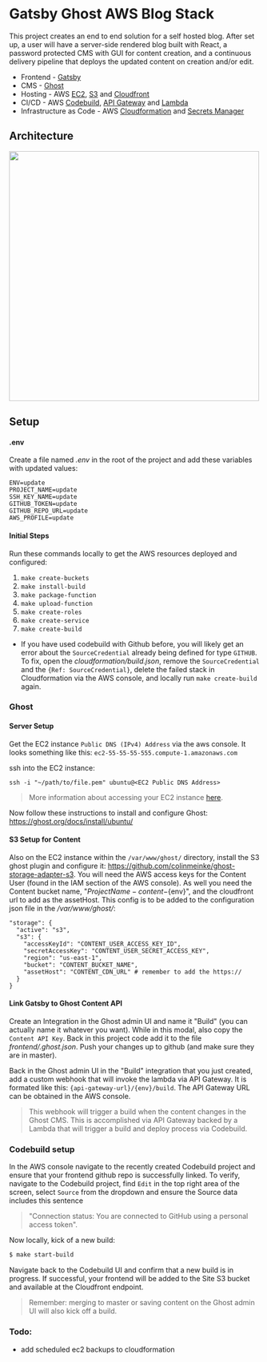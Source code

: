 # Gatsby Ghost AWS Blog Stack

This project creates an end to end solution for a self hosted blog. After set up, a user will have a server-side rendered blog built with React, a password protected CMS with GUI for content creation, and a continuous delivery pipeline that deploys the updated content on creation and/or edit.

- Frontend - [Gatsby](https://www.gatsbyjs.org/starters/TryGhost/gatsby-starter-ghost/)
- CMS - [Ghost](https://ghost.org/docs/setup/)
- Hosting - AWS [EC2](https://aws.amazon.com/ec2/), [S3](https://aws.amazon.com/s3/) and [Cloudfront](https://aws.amazon.com/cloudfront/)
- CI/CD - AWS [Codebuild](https://aws.amazon.com/codebuild/), [API Gateway](https://aws.amazon.com/api-gateway/) and [Lambda](https://aws.amazon.com/lambda/)
- Infrastructure as Code - AWS [Cloudformation](https://aws.amazon.com/cloudformation/) and [Secrets Manager](https://aws.amazon.com/secrets-manager/)


## Architecture
<img src='./gatsby_ghost_aws_diagram.png' height=auto width=500/>


## Setup

#### .env

Create a file named  _.env_ in the root of the project and add these variables with updated values:

```
ENV=update
PROJECT_NAME=update
SSH_KEY_NAME=update
GITHUB_TOKEN=update
GITHUB_REPO_URL=update
AWS_PROFILE=update
```

#### Initial Steps

Run these commands locally to get the AWS resources deployed and configured:

1. `make create-buckets`
1. `make install-build`
1. `make package-function`
1. `make upload-function`
1. `make create-roles`
1. `make create-service`
1. `make create-build`

* If you have used codebuild with Github before, you  will likely get an error about the `SourceCredential` already being defined for type `GITHUB`. To fix, open the _cloudformation/build.json_, remove the `SourceCredential` and the `{Ref: SourceCredential}`, delete the failed stack in Cloudformation via the AWS console, and locally run `make create-build` again.

### Ghost

#### Server Setup

Get the EC2 instance `Public DNS (IPv4) Address` via the aws console. It looks something like this: `ec2-55-55-55-555.compute-1.amazonaws.com`

ssh into the EC2 instance:
```
ssh -i "~/path/to/file.pem" ubuntu@<EC2 Public DNS Address>
```
> More information about accessing your EC2 instance  [here](https://docs.aws.amazon.com/AWSEC2/latest/UserGuide/AccessingInstancesLinux.html).

Now follow these instructions to install  and configure Ghost: https://ghost.org/docs/install/ubuntu/

#### S3 Setup for Content

Also on the EC2 instance within the `/var/www/ghost/` directory, install the S3 ghost plugin and configure it: https://github.com/colinmeinke/ghost-storage-adapter-s3. You will need the AWS access keys for the Content User (found in the IAM section of the AWS console). As well you need the Content bucket name, "${ProjectName}-content-${env}", and the cloudfront url to add as the assetHost. This config is to be added to the configuration json file in the _/var/www/ghost/_:

```
"storage": {
  "active": "s3",
  "s3": {
    "accessKeyId": "CONTENT_USER_ACCESS_KEY_ID",
    "secretAccessKey": "CONTENT_USER_SECRET_ACCESS_KEY",
    "region": "us-east-1",
    "bucket": "CONTENT_BUCKET_NAME",
    "assetHost": "CONTENT_CDN_URL" # remember to add the https://
  }
}
```

#### Link Gatsby to Ghost Content API

Create an Integration in the Ghost admin UI and name it "Build" (you can actually name it whatever you want). While in this modal, also copy the `Content API Key`. Back in this project code add it to the file  _frontend/.ghost.json_. Push your changes up to github (and make sure they are in master).

Back in  the Ghost admin UI  in  the  "Build" integration that you just created, add a custom webhook that will invoke  the lambda via API  Gateway. It is formated like this: `{api-gateway-url}/{env}/build`. The API Gateway URL can be obtained in the AWS console.

> This webhook will trigger a build when the content changes in the Ghost CMS. This is accomplished via API Gateway backed by a Lambda that will trigger a build and deploy process via Codebuild.

### Codebuild setup

In the AWS console navigate to the recently created Codebuild project and ensure that your frontend github repo is successfully linked. To verify, navigate to the Codebuild project, find `Edit` in the top right area of the screen, select `Source` from the dropdown and ensure the Source data includes this sentence
> "Connection status: You are connected to GitHub using a personal access token".

Now locally, kick of a new build:
```sh
$ make start-build
```

Navigate back to the Codebuild UI and confirm that a new build is in progress. If successful, your frontend will be added to the Site S3 bucket and available at the Cloudfront endpoint.

> Remember: merging to master or saving content on the Ghost admin UI will also kick off a build.

### Todo:
- add scheduled ec2 backups to cloudformation

